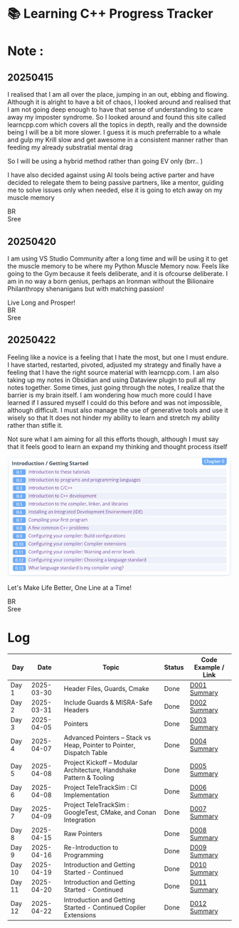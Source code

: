 # 📚 Learning C++ Progress Tracker

# Note :

## 20250415

I realised that I am all over the place, jumping in an out, ebbing and flowing. Although it is alright to have a bit of chaos, I looked around and realised that I am not going deep enough to have that sense of understanding to scare away my imposter syndrome. So I looked around and found this site called learncpp.com which covers all the topics in depth, really and the downside being I will be a bit more slower. I guess it is much preferrable to a whale and gulp my Krill slow and get awesome in a consistent manner rather than feeding my already substratial mental drag

So I will be using a hybrid method rather than going EV only (brr.. )

I have also decided against using AI tools being active parter and have decided to relegate them to being passive partners, like a mentor, guiding me to solve issues only when needed, else it is going to etch away on my muscle memory

BR<br>
Sree

## 20250420

I am using VS Studio Community after a long time and will be using it to get the muscle memory to be where my Python Muscle Memory now. Feels like going to the Gym because it feels deliberate, and it is ofcourse deliberate. I am in no way a born genius, perhaps an Ironman without the Bilionaire Philanthropy shenanigans but with matching passion!

Live Long and Prosper!<br>
BR<br>
Sree

## 20250422

Feeling like a novice is a feeling that I hate the most, but one I must endure. I have started, restarted, pivoted, adjusted my strategy and finally have a feeling that I have the right source material with learncpp.com. I am also taking up my notes in Obsidian and using Dataview plugin to pull all my notes together. Some times, just going through the notes, I realize that the barrier is my brain itself. I am wondering how much more could I have learned if I assured myself I could do this before and was not impossible, although difficult. I must also manage the use of generative tools and use it wisely so that It does not hinder my ability to learn and stretch my ability rather than stifle it.

Not sure what I am aiming for all this efforts though, although I must say that it feels good to learn an expand my thinking and thought process itself

![img](./img/20250422.png)

Let's Make Life Better, One Line at a Time!

BR<br>
Sree

# Log

| Day    | Date       | Topic                                                                 | Status | Code Example / Link                                    |
| ------ | ---------- | --------------------------------------------------------------------- | ------ | ------------------------------------------------------ |
| Day 1  | 2025-03-30 | Header Files, Guards, Cmake                                           | Done   | [D001 Summary](./D001-header-files/README.md)          |
| Day 2  | 2025-03-31 | Include Guards & MISRA-Safe Headers                                   | Done   | [D002 Summary](./D002-include-guards/README.md)        |
| Day 3  | 2025-04-05 | Pointers                                                              | Done   | [D003 Summary](./D003-pointers/README.md)              |
| Day 4  | 2025-04-07 | Advanced Pointers – Stack vs Heap, Pointer to Pointer, Dispatch Table | Done   | [D004 Summary](./D004-pointers-advanced/README.md)     |
| Day 5  | 2025-04-08 | Project Kickoff – Modular Architecture, Handshake Pattern & Tooling   | Done   | [D005 Summary](./D005-teletrack-sim-kickoff/README.md) |
| Day 6  | 2025-04-08 | Project TeleTrackSim : CI Implementation                              | Done   | [D006 Summary](./D006-ci-implementation/README.md)     |
| Day 7  | 2025-04-09 | Project TeleTrackSim : GoogleTest, CMake, and Conan Integration       | Done   | [D007 Summary](./D007-gtest-cmake-conan/README.md)     |
| Day 8  | 2025-04-15 | Raw Pointers                                                          | Done   | [D008 Summary](./D008-raw-pointers/README.md)          |
| Day 9  | 2025-04-16 | Re-Introduction to Programming                                        | Done   | [D009 Summary](./D009/README.md)                       |
| Day 10 | 2025-04-19 | Introduction and Getting Started - Continued                          | Done   | [D010 Summary](./D010/README.md)                       |
| Day 11 | 2025-04-20 | Introduction and Getting Started - Continued                          | Done   | [D011 Summary](./D011/README.md)                       |
| Day 12 | 2025-04-22 | Introduction and Getting Started - Continued Copiler Extensions       | Done   | [D012 Summary](./D012/README.md)                       |
